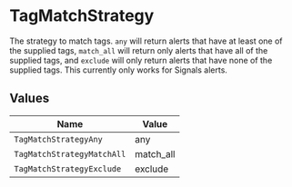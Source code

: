 # TagMatchStrategy

The strategy to match tags. `any` will return alerts that have at least one of the supplied tags, `match_all` will return only alerts that have all of the supplied tags, and `exclude` will only return alerts that have none of the supplied tags. This currently only works for Signals alerts.


## Values

| Name                       | Value                      |
| -------------------------- | -------------------------- |
| `TagMatchStrategyAny`      | any                        |
| `TagMatchStrategyMatchAll` | match_all                  |
| `TagMatchStrategyExclude`  | exclude                    |